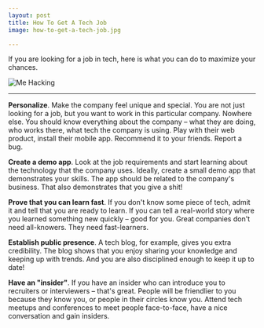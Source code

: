 ```yaml
---
layout: post
title: How To Get A Tech Job
image: how-to-get-a-tech-job.jpg

---
```


If you are looking for a job in tech, here is what you can do to maximize your chances.

![Me Hacking](/images/{{page.image}})

---

**Personalize**. Make the company feel unique and special. You are not just looking for a job, but you want to work in this particular company. Nowhere else. You should know everything about the company – what they are doing, who works there, what tech the company is using. Play with their web product, install their mobile app. Recommend it to your friends. Report a bug.

**Create a demo app**. Look at the job requirements and start learning about the technology that the company uses. Ideally, create a small demo app that demonstrates your skills. The app should be related to the company's business. That also demonstrates that you give a shit!

**Prove that you can learn fast**. If you don't know some piece of tech, admit it and tell that you are ready to learn. If you can tell a real-world story where you learned something new quickly – good for you. Great companies don't need all-knowers. They need fast-learners.

**Establish public presence**. A tech blog, for example, gives you extra credibility. The blog shows that you enjoy sharing your knowledge and keeping up with trends. And you are also disciplined enough to keep it up to date!

**Have an "insider"**. If you have an insider who can introduce you to recruiters or interviewers – that's great. People will be friendlier to you because they know you, or people in their circles know you. Attend tech meetups and conferences to meet people face-to-face, have a nice conversation and gain insiders.


